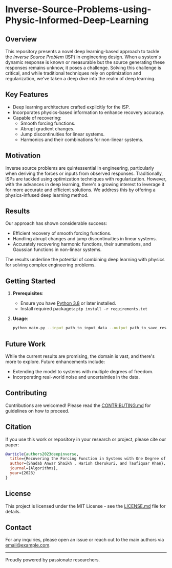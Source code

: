# Inverse-Source-Problems-using-Physic-Informed-Deep-Learning


## Overview

This repository presents a novel deep learning-based approach to tackle the _Inverse Source Problem_ (ISP) in engineering design. When a system's dynamic response is known or measurable but the source generating these responses remains unknow, it poses a challenge. Solving this challenge is critical, and while traditional techniques rely on optimization and regularization, we've taken a deep dive into the realm of deep learning.

## Key Features

- Deep learning architecture crafted explicitly for the ISP.
- Incorporates physics-based information to enhance recovery accuracy.
- Capable of recovering:
  - Smooth forcing functions.
  - Abrupt gradient changes.
  - Jump discontinuities for linear systems.
  - Harmonics and their combinations for non-linear systems.

## Motivation

Inverse source problems are quintessential in engineering, particularly when deriving the forces or inputs from observed responses. Traditionally, ISPs are tackled using optimization techniques with regularization. However, with the advances in deep learning, there's a growing interest to leverage it for more accurate and efficient solutions. We address this by offering a physics-infused deep learning method.

## Results

Our approach has shown considerable success:
- Efficient recovery of smooth forcing functions.
- Handling abrupt changes and jump discontinuities in linear systems.
- Accurately recovering harmonic functions, their summations, and Gaussian functions in non-linear systems.

The results underline the potential of combining deep learning with physics for solving complex engineering problems.

## Getting Started

1. **Prerequisites**:
   - Ensure you have [Python 3.8](https://www.python.org/downloads/) or later installed.
   - Install required packages: `pip install -r requirements.txt`

2. **Usage**:
   ```bash
   python main.py --input path_to_input_data --output path_to_save_results
   ```

## Future Work

While the current results are promising, the domain is vast, and there's more to explore. Future enhancements include:
- Extending the model to systems with multiple degrees of freedom.
- Incorporating real-world noise and uncertainties in the data.

## Contributing

Contributions are welcomed! Please read the [CONTRIBUTING.md](CONTRIBUTING.md) for guidelines on how to proceed.

## Citation

If you use this work or repository in your research or project, please cite our paper:

```bibtex
@article{authors2023deepinverse,
  title={Recovering the Forcing Function in Systems with One Degree of Freedom Using ANN and Physics Information},
  author={Shadab Anwar Shaikh , Harish Cherukuri, and Taufiquar Khan},
  journal={Algorithms},
  year={2023}
}
```

## License

This project is licensed under the MIT License - see the [LICENSE.md](LICENSE.md) file for details.

## Contact

For any inquiries, please open an issue or reach out to the main authors via [email@example.com](mailto:email@example.com).

---

Proudly powered by passionate researchers.
